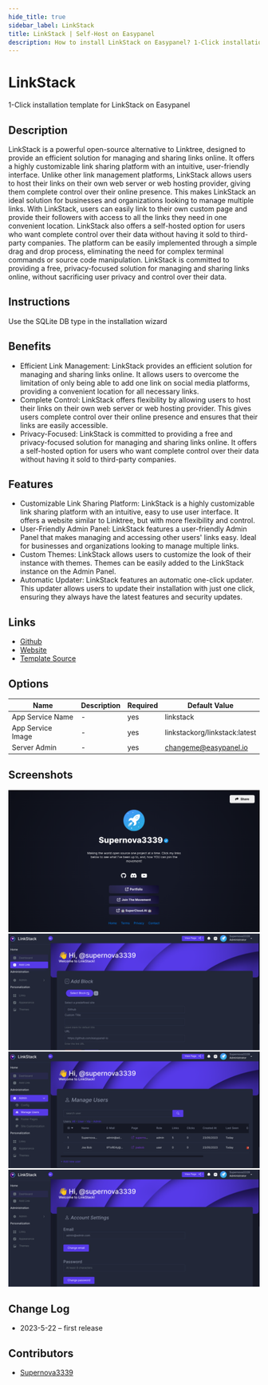 ```yaml
---
hide_title: true
sidebar_label: LinkStack
title: LinkStack | Self-Host on Easypanel
description: How to install LinkStack on Easypanel? 1-Click installation template for LinkStack on Easypanel
---
```


<!-- generated -->

# LinkStack

1-Click installation template for LinkStack on Easypanel

## Description

LinkStack is a powerful open-source alternative to Linktree, designed to provide an efficient solution for managing and sharing links online. It offers a highly customizable link sharing platform with an intuitive, user-friendly interface. Unlike other link management platforms, LinkStack allows users to host their links on their own web server or web hosting provider, giving them complete control over their online presence. This makes LinkStack an ideal solution for businesses and organizations looking to manage multiple links. With LinkStack, users can easily link to their own custom page and provide their followers with access to all the links they need in one convenient location. LinkStack also offers a self-hosted option for users who want complete control over their data without having it sold to third-party companies. The platform can be easily implemented through a simple drag and drop process, eliminating the need for complex terminal commands or source code manipulation. LinkStack is committed to providing a free, privacy-focused solution for managing and sharing links online, without sacrificing user privacy and control over their data.

## Instructions

Use the SQLite DB type in the installation wizard

## Benefits

- Efficient Link Management: LinkStack provides an efficient solution for managing and sharing links online. It allows users to overcome the limitation of only being able to add one link on social media platforms, providing a convenient location for all necessary links.
- Complete Control: LinkStack offers flexibility by allowing users to host their links on their own web server or web hosting provider. This gives users complete control over their online presence and ensures that their links are easily accessible.
- Privacy-Focused: LinkStack is committed to providing a free and privacy-focused solution for managing and sharing links online. It offers a self-hosted option for users who want complete control over their data without having it sold to third-party companies.

## Features

- Customizable Link Sharing Platform: LinkStack is a highly customizable link sharing platform with an intuitive, easy to use user interface. It offers a website similar to Linktree, but with more flexibility and control.
- User-Friendly Admin Panel: LinkStack features a user-friendly Admin Panel that makes managing and accessing other users' links easy. Ideal for businesses and organizations looking to manage multiple links.
- Custom Themes: LinkStack allows users to customize the look of their instance with themes. Themes can be easily added to the LinkStack instance on the Admin Panel.
- Automatic Updater: LinkStack features an automatic one-click updater. This updater allows users to update their installation with just one click, ensuring they always have the latest features and security updates.

## Links

- [Github](https://github.com/linkstackorg/linkstack)
- [Website](https://linkstack.org)
- [Template Source](https://github.com/easypanel-io/templates/tree/main/templates/linkstack)

## Options

Name | Description | Required | Default Value
-|-|-|-
App Service Name | - | yes | linkstack
App Service Image | - | yes | linkstackorg/linkstack:latest
Server Admin | - | yes | changeme@easypanel.io

## Screenshots

![LinkStack Screenshot](./assets/screenshot1.png)
![LinkStack Screenshot](./assets/screenshot2.png)
![LinkStack Screenshot](./assets/screenshot3.png)
![LinkStack Screenshot](./assets/screenshot4.png)

## Change Log

- 2023-5-22 – first release

## Contributors

- [Supernova3339](https://github.com/Supernova3339)
